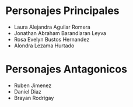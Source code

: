 <h1>Personajes Principales</h1>

<ul>
    <li>Laura Alejandra Aguilar Romera</li>
    <li>Jonathan Abraham Barandiaran Leyva</li>
    <li>Rosa Evelyn Bustos Hernandez</li>
    <li>Alondra Lezama Hurtado</li>
</ul>

<h1>Personajes Antagonicos</h1>

<ul>
    <li>Ruben Jimenez</li>
    <li>Daniel Diaz</li>
    <li>Brayan Rodrigay</li>
</ul>

